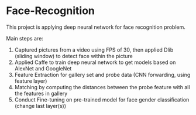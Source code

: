 # Face-Recognition

This project is applying deep neural network for face recognition problem.

Main steps are:

1. Captured pictures from a video using FPS of 30, then applied Dlib (sliding window) to detect face within the picture
2. Applied Caffe to train deep neural network to get models based on AlexNet and GoogleNet
3. Feature Extraction for gallery set and probe data (CNN forwarding, using feature layer)
4. Matching by computing the distances between the probe feature with all the features in gallery
5. Conduct Fine-tuning on pre-trained model for face gender classification (change last layer(s))
